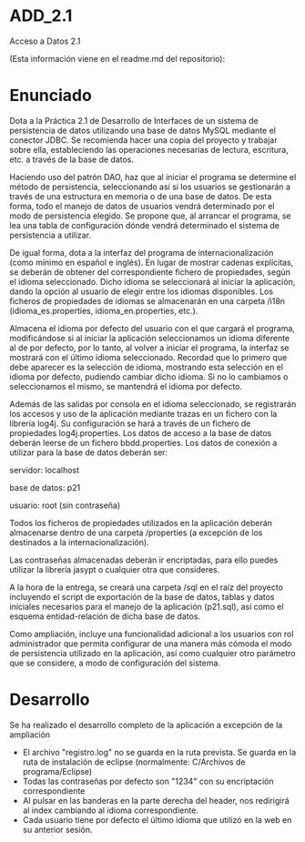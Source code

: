 # ADD_2.1
Acceso a Datos 2.1


(Esta información viene en el readme.md del repositorio):

# Enunciado
Dota a la Práctica 2.1 de Desarrollo de Interfaces de un sistema de persistencia de datos utilizando una base de datos MySQL mediante el conector JDBC. Se recomienda hacer una copia del proyecto y trabajar sobre ella, estableciendo las operaciones necesarias de lectura, escritura, etc. a través de la base de datos.

Haciendo uso del patrón DAO, haz que al iniciar el programa se determine el método de persistencia, seleccionando así si los usuarios se gestionarán a través de una estructura en memoria o de una base de datos. De esta forma, todo el manejo de datos de usuarios vendrá determinado por el modo de persistencia elegido. Se propone que, al arrancar el programa, se lea una tabla de configuración dónde vendrá determinado el sistema de persistencia a utilizar.

De igual forma, dota a la interfaz del programa de internacionalización (como mínimo en español e inglés). En lugar de mostrar cadenas explícitas, se deberán de obtener del correspondiente fichero de propiedades, según el idioma seleccionado. Dicho idioma se seleccionará al iniciar la aplicación, dando la opción al usuario de elegir entre los idiomas disponibles. Los ficheros de propiedades de idiomas se almacenarán en una carpeta /i18n (idioma_es.properties, idioma_en.properties, etc.).

Almacena el idioma por defecto del usuario con el que cargará el programa, modificándose si al iniciar la aplicación seleccionamos un idioma diferente al de por defecto, por lo tanto, al volver a iniciar el programa, la interfaz se mostrará con el último idioma seleccionado. Recordad que lo primero que debe aparecer es la selección de idioma, mostrando esta selección en el idioma por defecto, pudiendo cambiar dicho idioma. Si no lo cambiamos o seleccionamos el mismo, se mantendrá el idioma por defecto.

Además de las salidas por consola en el idioma seleccionado, se registrarán los accesos y uso de la aplicación mediante trazas en un fichero con la librería log4j. Su configuración se hará a través de un fichero de propiedades log4j.properties. Los datos de acceso a la base de datos deberán leerse de un fichero bbdd.properties. Los datos de conexión a utilizar para la base de datos deberán ser:

servidor: localhost

base de datos: p21

usuario: root (sin contraseña)

Todos los ficheros de propiedades utilizados en la aplicación deberán almacenarse dentro de una carpeta /properties (a excepción de los destinados a la internacionalización).

Las contraseñas almacenadas deberán ir encriptadas, para ello puedes utilizar la librería jasypt o cualquier otra que consideres.

A la hora de la entrega, se creará una carpeta /sql en el raíz del proyecto incluyendo el script de exportación de la base de datos, tablas y datos iniciales necesarios para el manejo de la aplicación (p21.sql), así como el esquema entidad-relación de dicha base de datos.

Como ampliación, incluye una funcionalidad adicional a los usuarios con rol administrador que permita configurar de una manera más cómoda el modo de persistencia utilizado en la aplicación, así como cualquier otro parámetro que se considere, a modo de configuración del sistema.

# Desarrollo
Se ha realizado el desarrollo completo de la aplicación a excepción de la ampliación

- El archivo "registro.log" no se guarda en la ruta prevista. Se guarda en la ruta de instalación de eclipse (normalmente: C/Archivos de programa/Eclipse)
- Todas las contraseñas por defecto son "1234" con su encriptación correspondiente
- Al pulsar en las banderas en la parte derecha del header, nos redirigirá al index cambiando al idioma correspondiente.
- Cada usuario tiene por defecto el último idioma que utilizó en la web en su anterior sesión.
